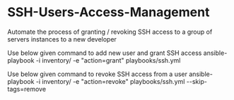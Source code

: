# SSH-Users-Access-Management
Automate the process of granting / revoking SSH access to a group of servers instances to a new developer

Use below given command to add new user and grant SSH access
ansible-playbook -i inventory/ -e "action=grant" playbooks/ssh.yml

Use below given command to revoke SSH access from a user
ansible-playbook -i inventory/ -e "action=revoke" playbooks/ssh.yml --skip-tags=remove
